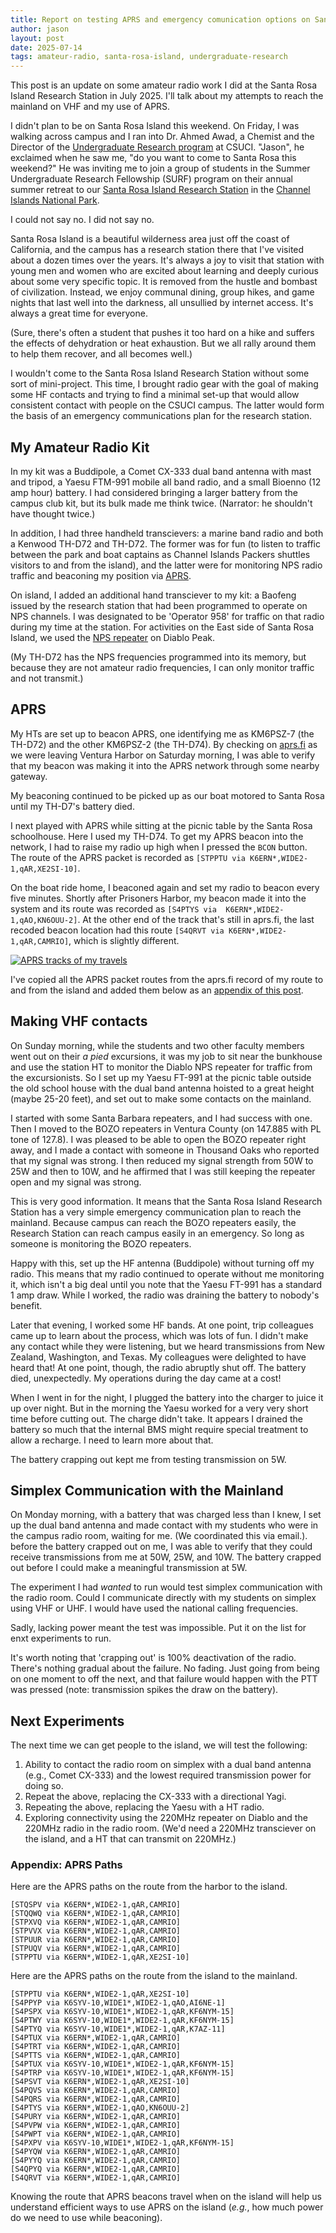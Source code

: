 ```yaml
---
title: Report on testing APRS and emergency comunication options on Santa Rosa Island
author: jason
layout: post
date: 2025-07-14
tags: amateur-radio, santa-rosa-island, undergraduate-research
---
```


This post is an update on some amateur radio work I did at the Santa Rosa Island Research Station in July 2025.  I'll talk about my attempts to reach the mainland on VHF and my use of APRS.

I didn't plan to be on Santa Rosa Island this weekend.  On Friday, I was walking across campus and I ran into Dr. Ahmed Awad, a Chemist and the Director of the [Undergraduate Research program](https://www.csuci.edu/studentresearch/) at CSUCI.  "Jason", he exclaimed when he saw me, "do you want to come to Santa Rosa this weekend?"  He was inviting me to join a group of students in the Summer Undergraduate Research Fellowship (SURF) program on their annual summer retreat to our [Santa Rosa Island Research Station](https://www.csuci.edu/srirs/) in the [Channel Islands National Park](https://www.nps.gov/chis/index.htm).

I could not say no.  I did not say no.

Santa Rosa Island is a beautiful wilderness area just off the coast of California, and the campus has a research station there that I've visited about a dozen times over the years.  It's always a joy to visit that station with young men and women who are excited about learning and deeply curious about some very specific topic.  It is removed from the hustle and bombast of civilization.  Instead, we enjoy communal dining, group hikes, and game nights that last well into the darkness, all unsullied by internet access.  It's always a great time for everyone.

(Sure, there's often a student that pushes it too hard on a hike and suffers the effects of dehydration or heat exhaustion.  But we all rally around them to help them recover, and all becomes well.)

I wouldn't come to the Santa Rosa Island Research Station without some sort of mini-project.  This time, I brought radio gear with the goal of making some HF contacts and trying to find a minimal set-up that would allow consistent contact with people on the CSUCI campus.  The latter would form the basis of an emergency communications plan for the research station.

## My Amateur Radio Kit

In my kit was a Buddipole, a Comet CX-333 dual band antenna with mast and tripod, a Yaesu FTM-991 mobile all band radio, and a small Bioenno (12 amp hour) battery.  I had considered bringing a larger battery from the campus club kit, but its bulk made me think twice.  (Narrator:  he shouldn't have thought twice.)

In addition, I had three handheld transcievers:  a marine band radio and both a Kenwood TH-D72 and TH-D72.  The former was for fun (to listen to traffic between the park and boat captains as Channel Islands Packers shuttles visitors to and from the island), and the latter were for monitoring NPS radio traffic and beaconing my position via [APRS](https://en.wikipedia.org/wiki/Automatic_Packet_Reporting_System).

On island, I added an additional hand transciever to my kit:  a Baofeng issued by the research station that had been programmed to operate on NPS channels.  I was designated to be 'Operator 958' for traffic on that radio during my time at the station.  For activities on the East side of Santa Rosa Island, we used the [NPS repeater](https://www.radioreference.com/db/aid/4513) on Diablo Peak.

(My TH-D72 has the NPS frequencies programmed into its memory, but because they are not amateur radio frequencies, I can only monitor traffic and not transmit.)

## APRS
My HTs are set up to beacon APRS, one identifying me as KM6PSZ-7 (the TH-D72) and the other KM6PSZ-2 (the TH-D74).  By checking on [aprs.fi](https://aprs.fi) as we were leaving Ventura Harbor on Saturday morning, I was able to verify that my beacon was making it into the APRS network through some nearby gateway.

My beaconing continued to be picked up as our boat motored to Santa Rosa until my TH-D7's battery died.

I next played with APRS while sitting at the picnic table by the Santa Rosa schoolhouse.  Here I used my TH-D74.  To get my APRS beacon into the network, I had to raise my radio up high when I pressed the `BCON` button.  The route of the APRS packet is recorded as `[STPPTU via K6ERN*,WIDE2-1,qAR,XE2SI-10]`.

On the boat ride home, I beaconed again and set my radio to beacon every five minutes.  Shortly after Prisoners Harbor, my beacon made it into the system and its route was recorded as `[S4PTYS via  K6ERN*,WIDE2-1,qAO,KN6OUU-2]`.  At the other end of the track that's still in aprs.fi, the last recoded beacon location had this route `[S4QRVT via K6ERN*,WIDE2-1,qAR,CAMRIO]`, which is slightly different.


[![APRS tracks of my travels](/assets/images/srirs-amateur-radio-250714-aprsmap-thumbnail.jpg)](/assets/images/srirs-amateur-radio-250714-aprsmap.jpg)

I've copied all the APRS packet routes from the aprs.fi record of my route to and from the island and added them below as an [appendix of this post](#appendix).

## Making VHF contacts

On Sunday morning, while the students and two other faculty members went out on their *a pied* excursions, it was my job to sit near the bunkhouse and use the station HT to monitor the Diablo NPS repeater for traffic from the excursionists.    So I set up my Yaesu FT-991 at the picnic table outside the old school house with the dual band antenna hoisted to a great height (maybe 25-20 feet), and set out to make some contacts on the mainland.

I started with some Santa Barbara repeaters, and I had success with one.  Then I moved to the BOZO repeaters in Ventura County (on 147.885 with PL tone of 127.8).  I was pleased to be able to open the BOZO repeater right away, and I made a contact with someone in Thousand Oaks who reported that my signal was strong.  I then reduced my signal strength from 50W to 25W and then to 10W, and he affirmed that I was still keeping the repeater open and my signal was strong.

This is very good information.  It means that the Santa Rosa Island Research Station has a very simple emergency communication plan to reach the mainland.  Because campus can reach the BOZO repeaters easily, the Research Station can reach campus easily in an emergency.  So long as someone is monitoring the BOZO repeaters.

Happy with this, set up the HF antenna (Buddipole) without turning off my radio.  This means that my radio continued to operate without me monitoring it, which isn't a big deal until you note that the Yaesu FT-991 has a standard 1 amp draw.  While I worked, the radio was draining the battery to nobody's benefit.

Later that evening, I worked some HF bands.  At one point, trip colleagues came up to learn about the process, which was lots of fun.  I didn't make any contact while they were listening, but we heard transmissions from New Zealand, Washington, and Texas.  My colleagues were delighted to have heard that!  At one point, though, the radio abruptly shut off.  The battery died, unexpectedly.  My operations during the day came at a cost!

When I went in for the night, I plugged the battery into the charger to juice it up over night.  But in the morning the Yaesu worked for a very very short time before cutting out.  The charge didn't take.  It appears I drained the battery so much that the internal BMS might require special treatment to allow a recharge.  I need to learn more about that.

The battery crapping out kept me from testing transmission on 5W.

## Simplex Communication with the Mainland

On Monday morning, with a battery that was charged less than I knew, I set up the dual band antenna and made contact with my students who were in the campus radio room, waiting for me.  (We coordinated this via email.). before the battery crapped out on me, I was able to verify that they could receive transmissions from me at 50W, 25W, and 10W. The battery crapped out before I could make a meaningful transmission at 5W.

The experiment I had *wanted* to run would test simplex communication with the radio room.  Could I communicate directly with my students on simplex using VHF or UHF.  I would have used the national calling frequencies.

Sadly, lacking power meant the test was impossible.  Put it on the list for enxt experiments to run.

It's worth noting that 'crapping out' is 100% deactivation of the radio.  There's nothing gradual about the failure.  No fading.  Just going from being on one moment to off the next, and that failure would happen with the PTT was pressed (note: transmission spikes the draw on the battery).

## Next Experiments

The next time we can get people to the island, we will test the following:

1. Ability to contact the radio room on simplex with a dual band antenna (e.g., Comet CX-333) and the lowest required transmission power for doing so.
2. Repeat the above, replacing the CX-333 with a directional Yagi.
3. Repeating the above, replacing the Yaesu with a HT radio.
4. Exploring connectivity using the 220MHz repeater on Diablo and the 220MHz radio in the radio room.  (We'd need a 220MHz transciever on the island, and a HT that can transmit on 220MHz.)




<a name="appendix"></a>
### Appendix:  APRS Paths

Here are the APRS paths on the route from the harbor to the island.

```
[STQSPV via K6ERN*,WIDE2-1,qAR,CAMRIO]
[STQQWQ via K6ERN*,WIDE2-1,qAR,CAMRIO]
[STPXVQ via K6ERN*,WIDE2-1,qAR,CAMRIO]
[STPVVX via K6ERN*,WIDE2-1,qAR,CAMRIO]
[STPUUR via K6ERN*,WIDE2-1,qAR,CAMRIO]
[STPUQV via K6ERN*,WIDE2-1,qAR,CAMRIO]
[STPPTU via K6ERN*,WIDE2-1,qAR,XE2SI-10]
```

Here are the APRS paths on the route from the island to the mainland.

```
[STPPTU via K6ERN*,WIDE2-1,qAR,XE2SI-10]
[S4PPYP via K6SYV-10,WIDE1*,WIDE2-1,qAO,AI6NE-1]
[S4PSPX via K6SYV-10,WIDE1*,WIDE2-1,qAR,KF6NYM-15]
[S4PTWY via K6SYV-10,WIDE1*,WIDE2-1,qAR,KF6NYM-15]
[S4PTYQ via K6SYV-10,WIDE1*,WIDE2-1,qAR,K7AZ-11]
[S4PTUX via K6ERN*,WIDE2-1,qAR,CAMRIO]
[S4PTRT via K6ERN*,WIDE2-1,qAR,CAMRIO]
[S4PTTS via K6ERN*,WIDE2-1,qAR,CAMRIO]
[S4PTUX via K6SYV-10,WIDE1*,WIDE2-1,qAR,KF6NYM-15]
[S4PTRP via K6SYV-10,WIDE1*,WIDE2-1,qAR,KF6NYM-15]
[S4PSVT via K6ERN*,WIDE2-1,qAR,XE2SI-10]
[S4PQVS via K6ERN*,WIDE2-1,qAR,CAMRIO]
[S4PQRS via K6ERN*,WIDE2-1,qAR,CAMRIO]
[S4PTYS via K6ERN*,WIDE2-1,qAO,KN6OUU-2]
[S4PURY via K6ERN*,WIDE2-1,qAR,CAMRIO]
[S4PVPW via K6ERN*,WIDE2-1,qAR,CAMRIO]
[S4PWPT via K6ERN*,WIDE2-1,qAR,CAMRIO]
[S4PXPV via K6SYV-10,WIDE1*,WIDE2-1,qAR,KF6NYM-15]
[S4PYQW via K6ERN*,WIDE2-1,qAR,CAMRIO]
[S4PYYQ via K6ERN*,WIDE2-1,qAR,CAMRIO]
[S4QPYQ via K6ERN*,WIDE2-1,qAR,CAMRIO]
[S4QRVT via K6ERN*,WIDE2-1,qAR,CAMRIO]
```

Knowing the route that APRS beacons travel when on the island will help us understand efficient ways to use APRS on the island (*e.g.*, how much power do we need to use while beaconing).



